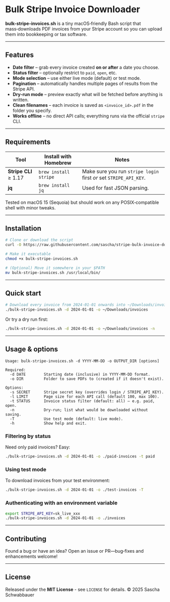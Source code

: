# Bulk Stripe Invoice Downloader

**bulk-stripe-invoices.sh** is a tiny macOS‑friendly Bash script that mass‑downloads PDF invoices from your Stripe account so you can upload them into bookkeeping or tax software.

---

## Features

* **Date filter** – grab every invoice created **on or after** a date you choose.
* **Status filter** – optionally restrict to `paid`, `open`, etc.
* **Mode selection** – use either live mode (default) or test mode.
* **Pagination** – automatically handles multiple pages of results from the Stripe API.
* **Dry‑run mode** – preview exactly what will be fetched before anything is written.
* **Clean filenames** – each invoice is saved as `<invoice_id>.pdf` in the folder you specify.
* **Works offline** – no direct API calls; everything runs via the official `stripe` CLI.

---

## Requirements

| Tool                  | Install with Homebrew | Notes                                                             |
| --------------------- | --------------------- | ----------------------------------------------------------------- |
| **Stripe CLI** ≥ 1.17 | `brew install stripe` | Make sure you run `stripe login` first *or* set `STRIPE_API_KEY`. |
| **jq**                | `brew install jq`     | Used for fast JSON parsing.                                       |

Tested on macOS 15 (Sequoia) but should work on any POSIX‑compatible shell with minor tweaks.

---

## Installation

```bash
# Clone or download the script
curl -O https://raw.githubusercontent.com/sascha/stripe-bulk-invoice-downloader/bulk-stripe-invoices.sh

# Make it executable
chmod +x bulk-stripe-invoices.sh

# (Optional) Move it somewhere in your $PATH
mv bulk-stripe-invoices.sh /usr/local/bin/
```

---

## Quick start

```bash
# Download every invoice from 2024‑01‑01 onwards into ~/Downloads/invoices
./bulk-stripe-invoices.sh -d 2024-01-01 -o ~/Downloads/invoices
```

Or try a dry run first:

```bash
./bulk-stripe-invoices.sh -d 2024-01-01 -o ~/Downloads/invoices -n
```

---

## Usage & options

```text
Usage: bulk-stripe-invoices.sh -d YYYY-MM-DD -o OUTPUT_DIR [options]

Required:
  -d DATE        Starting date (inclusive) in YYYY-MM-DD format.
  -o DIR         Folder to save PDFs to (created if it doesn't exist).

Options:
  -s SECRET      Stripe secret key (overrides login / STRIPE_API_KEY).
  -l LIMIT       Page size for each API call (default 100, max 100).
  -t STATUS      Invoice status filter (default: all) – e.g. paid, open.
  -n             Dry‑run; list what would be downloaded without saving.
  -T             Use test mode (default: live mode).
  -h             Show help and exit.
```

### Filtering by status

Need only paid invoices? Easy:

```bash
./bulk-stripe-invoices.sh -d 2024-01-01 -o ./paid-invoices -t paid
```

### Using test mode

To download invoices from your test environment:

```bash
./bulk-stripe-invoices.sh -d 2024-01-01 -o ./test-invoices -T
```

### Authenticating with an environment variable

```bash
export STRIPE_API_KEY=sk_live_xxx
./bulk-stripe-invoices.sh -d 2024-01-01 -o ./invoices
```

---

## Contributing

Found a bug or have an idea? Open an issue or PR—bug‑fixes and enhancements welcome!

---

## License

Released under the **MIT License** - see `LICENSE` for details.
© 2025 Sascha Schwabbauer
